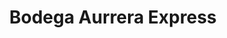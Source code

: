 ---
title: "Bodega Aurrera Express"
url: /nezahualcoyotl/bodega-aurrera-express/
shop: comodidad
---